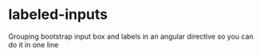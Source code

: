 # labeled-inputs
Grouping bootstrap input box and labels in an angular directive so you can do it in one line
